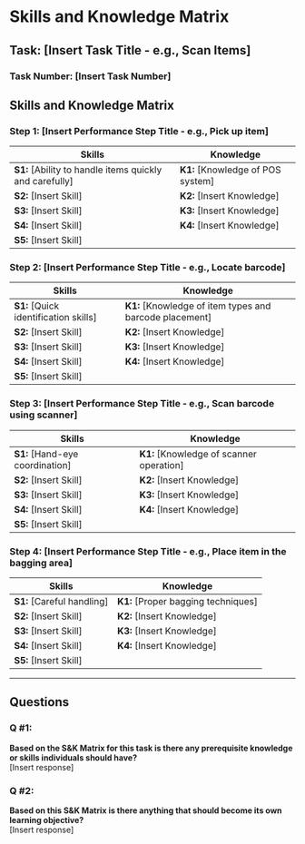 # Skills and Knowledge Matrix

## Task: [Insert Task Title - e.g., Scan Items]
### Task Number: [Insert Task Number]

## Skills and Knowledge Matrix

### Step 1: [Insert Performance Step Title - e.g., Pick up item]

| Skills                                            | Knowledge                      |
|---------------------------------------------------|--------------------------------|
| **S1:** [Ability to handle items quickly and carefully] | **K1:** [Knowledge of POS system] |
| **S2:** [Insert Skill]                            | **K2:** [Insert Knowledge]     |
| **S3:** [Insert Skill]                            | **K3:** [Insert Knowledge]     |
| **S4:** [Insert Skill]                            | **K4:** [Insert Knowledge]     |
| **S5:** [Insert Skill]                            |                                |

### Step 2: [Insert Performance Step Title - e.g., Locate barcode]

| Skills                                            | Knowledge                                         |
|---------------------------------------------------|---------------------------------------------------|
| **S1:** [Quick identification skills]             | **K1:** [Knowledge of item types and barcode placement] |
| **S2:** [Insert Skill]                            | **K2:** [Insert Knowledge]                        |
| **S3:** [Insert Skill]                            | **K3:** [Insert Knowledge]                        |
| **S4:** [Insert Skill]                            | **K4:** [Insert Knowledge]                        |
| **S5:** [Insert Skill]                            |                                                   |

### Step 3: [Insert Performance Step Title - e.g., Scan barcode using scanner]

| Skills                                            | Knowledge                                         |
|---------------------------------------------------|---------------------------------------------------|
| **S1:** [Hand-eye coordination]                   | **K1:** [Knowledge of scanner operation]          |
| **S2:** [Insert Skill]                            | **K2:** [Insert Knowledge]                        |
| **S3:** [Insert Skill]                            | **K3:** [Insert Knowledge]                        |
| **S4:** [Insert Skill]                            | **K4:** [Insert Knowledge]                        |
| **S5:** [Insert Skill]                            |                                                   |

### Step 4: [Insert Performance Step Title - e.g., Place item in the bagging area]

| Skills                                            | Knowledge                      |
|---------------------------------------------------|--------------------------------|
| **S1:** [Careful handling]                        | **K1:** [Proper bagging techniques] |
| **S2:** [Insert Skill]                            | **K2:** [Insert Knowledge]     |
| **S3:** [Insert Skill]                            | **K3:** [Insert Knowledge]     |
| **S4:** [Insert Skill]                            | **K4:** [Insert Knowledge]     |
| **S5:** [Insert Skill]                            |                                |

---

## Questions

### Q #1:
**Based on the S&K Matrix for this task is there any prerequisite knowledge or skills individuals should have?**  
[Insert response]

### Q #2:
**Based on this S&K Matrix is there anything that should become its own learning objective?**  
[Insert response]
